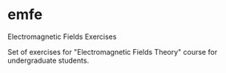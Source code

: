# emfe
Electromagnetic Fields Exercises

Set of exercises for "Electromagnetic Fields Theory" course for undergraduate students.
